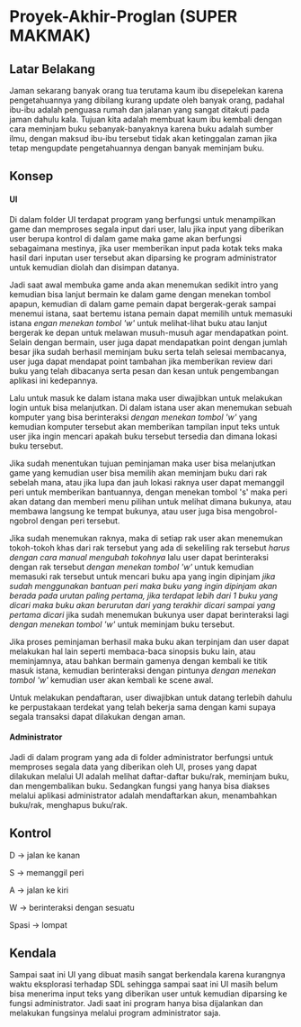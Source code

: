 # Proyek-Akhir-Proglan (SUPER MAKMAK)

## Latar Belakang

Jaman sekarang banyak orang tua terutama kaum ibu disepelekan karena pengetahuannya yang dibilang kurang update oleh banyak orang, padahal ibu-ibu adalah penguasa rumah dan jalanan yang sangat ditakuti pada jaman dahulu kala. Tujuan kita adalah membuat kaum ibu kembali dengan cara meminjam buku sebanyak-banyaknya karena buku adalah sumber ilmu, dengan maksud ibu-ibu tersebut tidak akan ketinggalan zaman jika tetap mengupdate pengetahuannya dengan banyak meminjam buku.


## Konsep

#### UI
Di dalam folder UI terdapat program yang berfungsi untuk menampilkan game dan memproses segala input dari user, lalu jika input yang diberikan user berupa kontrol di dalam game maka game akan berfungsi sebagaimana mestinya, jika user memberikan input pada kotak teks maka hasil dari inputan user tersebut akan diparsing ke program administrator untuk kemudian diolah dan disimpan datanya.

Jadi saat awal membuka game anda akan menemukan sedikit intro yang kemudian bisa lanjut bermain ke dalam game dengan menekan tombol apapun, kemudian di dalam game pemain dapat bergerak-gerak sampai menemui istana, saat bertemu istana pemain dapat memilih untuk memasuki istana *engan menekan tombol 'w'* untuk melihat-lihat buku atau lanjut bergerak ke depan untuk melawan musuh-musuh agar mendapatkan point. Selain dengan bermain, user juga dapat mendapatkan point dengan jumlah besar jika sudah berhasil meminjam buku serta telah selesai membacanya, user juga dapat mendapat point tambahan jika memberikan review dari buku yang telah dibacanya serta pesan dan kesan untuk pengembangan aplikasi ini kedepannya.

Lalu untuk masuk ke dalam istana maka user diwajibkan untuk melakukan login untuk bisa melanjutkan. Di dalam istana user akan menemukan sebuah komputer yang bisa berinteraksi *dengan menekan tombol 'w'* yang kemudian komputer tersebut akan memberikan tampilan input teks untuk user jika ingin mencari apakah buku tersebut tersedia dan dimana lokasi buku tersebut.

Jika sudah menentukan tujuan peminjaman maka user bisa melanjutkan game yang kemudian user bisa memilih akan meminjam buku dari rak sebelah mana, atau jika lupa dan jauh lokasi raknya user dapat memanggil peri untuk memberikan bantuannya, dengan menekan tombol 's' maka peri akan datang dan memberi menu pilihan untuk melihat dimana bukunya, atau membawa langsung ke tempat bukunya, atau user juga bisa mengobrol-ngobrol dengan peri tersebut.

Jika sudah menemukan raknya, maka di setiap rak user akan menemukan tokoh-tokoh khas dari rak tersebut yang ada di sekeliling rak tersebut *harus dengan cara manual mengubah tokohnya* lalu user dapat berinteraksi dengan rak tersebut *dengan menekan tombol 'w'* untuk kemudian memasuki rak tersebut untuk mencari buku apa yang ingin dipinjam *jika sudah menggunakan bantuan peri maka buku yang ingin dipinjam akan berada pada urutan paling pertama, jika terdapat lebih dari 1 buku yang dicari maka buku akan berurutan dari yang terakhir dicari sampai yang pertama dicari* jika sudah menemukan bukunya user dapat berinteraksi lagi *dengan menekan tombol 'w'* untuk meminjam buku tersebut.

Jika proses peminjaman berhasil maka buku akan terpinjam dan user dapat melakukan hal lain seperti membaca-baca sinopsis buku lain, atau meminjamnya, atau bahkan bermain gamenya dengan kembali ke titik masuk istana, kemudian berinteraksi dengan pintunya *dengan menekan tombol 'w'* kemudian user akan kembali ke scene awal.

Untuk melakukan pendaftaran, user diwajibkan untuk datang terlebih dahulu ke perpustakaan terdekat yang telah bekerja sama dengan kami supaya segala transaksi dapat dilakukan dengan aman.

#### Administrator
Jadi di dalam program yang ada di folder administrator berfungsi untuk memproses segala data yang diberikan oleh UI, proses yang dapat dilakukan melalui UI adalah melihat daftar-daftar buku/rak, meminjam buku, dan mengembalikan buku. Sedangkan fungsi yang hanya bisa diakses melalui aplikasi administrator adalah mendaftarkan akun, menambahkan buku/rak, menghapus buku/rak.


## Kontrol

D -> jalan ke kanan

S -> memanggil peri

A -> jalan ke kiri

W -> berinteraksi dengan sesuatu

Spasi -> lompat


## Kendala

Sampai saat ini UI yang dibuat masih sangat berkendala karena kurangnya waktu eksplorasi terhadap SDL sehingga sampai saat ini UI masih belum bisa menerima input teks yang diberikan user untuk kemudian diparsing ke fungsi administrator. Jadi saat ini program hanya bisa dijalankan dan melakukan fungsinya melalui program administrator saja.

